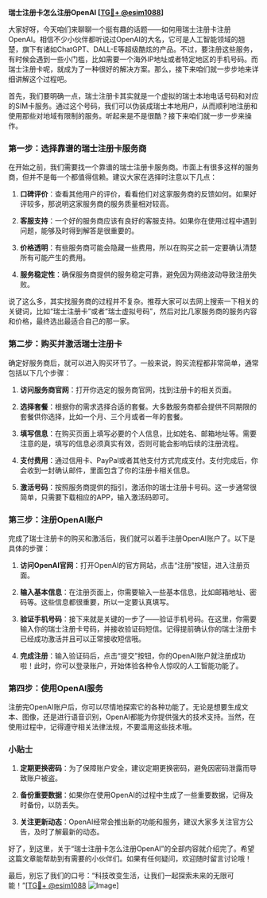 **瑞士注册卡怎么注册OpenAI [[TG💪+ @esim1088](https://t.me/s/esim1088)]**

大家好呀，今天咱们来聊聊一个挺有趣的话题——如何用瑞士注册卡注册OpenAI。相信不少小伙伴都听说过OpenAI的大名，它可是人工智能领域的翘楚，旗下有诸如ChatGPT、DALL-E等超级酷炫的产品。不过，要注册这些服务，有时候会遇到一些小门槛，比如需要一个海外IP地址或者特定地区的手机号码。而瑞士注册卡呢，就成为了一种很好的解决方案。那么，接下来咱们就一步步地来详细讲解这个过程吧。

首先，我们要明确一点，瑞士注册卡其实就是一个虚拟的瑞士本地电话号码和对应的SIM卡服务。通过这个号码，我们可以伪装成瑞士本地用户，从而顺利地注册和使用那些对地域有限制的服务。听起来是不是很酷？接下来咱们就一步一步来操作。

### 第一步：选择靠谱的瑞士注册卡服务商

在开始之前，我们需要找一个靠谱的瑞士注册卡服务商。市面上有很多这样的服务商，但并不是每一个都值得信赖。建议大家在选择时注意以下几点：

1. **口碑评价**：查看其他用户的评价，看看他们对这家服务商的反馈如何。如果好评较多，那说明这家服务商的服务质量相对较高。
   
2. **客服支持**：一个好的服务商应该有良好的客服支持。如果你在使用过程中遇到问题，能够及时得到解答是很重要的。

3. **价格透明**：有些服务商可能会隐藏一些费用，所以在购买之前一定要确认清楚所有可能产生的费用。

4. **服务稳定性**：确保服务商提供的服务稳定可靠，避免因为网络波动导致注册失败。

说了这么多，其实找服务商的过程并不复杂。推荐大家可以去网上搜索一下相关的关键词，比如“瑞士注册卡”或者“瑞士虚拟号码”，然后对比几家服务商的服务内容和价格，最终选出最适合自己的那一家。

### 第二步：购买并激活瑞士注册卡

确定好服务商后，就可以进入购买环节了。一般来说，购买流程都非常简单，通常包括以下几个步骤：

1. **访问服务商官网**：打开你选定的服务商官网，找到注册卡的相关页面。
   
2. **选择套餐**：根据你的需求选择合适的套餐。大多数服务商都会提供不同期限的套餐供你选择，比如一个月、三个月或者一年的套餐。

3. **填写信息**：在购买页面上填写必要的个人信息，比如姓名、邮箱地址等。需要注意的是，填写的信息必须真实有效，否则可能会影响后续的注册流程。

4. **支付费用**：通过信用卡、PayPal或者其他支付方式完成支付。支付完成后，你会收到一封确认邮件，里面包含了你的注册卡相关信息。

5. **激活号码**：按照服务商提供的指引，激活你的瑞士注册卡号码。这一步通常很简单，只需要下载相应的APP，输入激活码即可。

### 第三步：注册OpenAI账户

完成了瑞士注册卡的购买和激活后，我们就可以着手注册OpenAI账户了。以下是具体的步骤：

1. **访问OpenAI官网**：打开OpenAI的官方网站，点击“注册”按钮，进入注册页面。

2. **输入基本信息**：在注册页面上，你需要输入一些基本信息，比如邮箱地址、密码等。这些信息都很重要，所以一定要认真填写。

3. **验证手机号码**：接下来就是关键的一步了——验证手机号码。在这里，你需要输入你的瑞士注册卡号码，并接收验证码短信。记得提前确认你的瑞士注册卡已经成功激活并且可以正常接收短信哦。

4. **完成注册**：输入验证码后，点击“提交”按钮，你的OpenAI账户就注册成功啦！此时，你可以登录账户，开始体验各种令人惊叹的人工智能功能了。

### 第四步：使用OpenAI服务

注册完OpenAI账户后，你可以尽情地探索它的各种功能了。无论是想要生成文本、图像，还是进行语音识别，OpenAI都能为你提供强大的技术支持。当然，在使用过程中，记得遵守相关法律法规，不要滥用这些技术哦。

### 小贴士

1. **定期更换密码**：为了保障账户安全，建议定期更换密码，避免因密码泄露而导致账户被盗。

2. **备份重要数据**：如果你在使用OpenAI的过程中生成了一些重要数据，记得及时备份，以防丢失。

3. **关注更新动态**：OpenAI经常会推出新的功能和服务，建议大家多关注官方公告，及时了解最新的动态。

好了，到这里，关于“瑞士注册卡怎么注册OpenAI”的全部内容就介绍完了。希望这篇文章能帮助到有需要的小伙伴们。如果有任何疑问，欢迎随时留言讨论哦！

最后，别忘了我们的口号：“科技改变生活，让我们一起探索未来的无限可能！”[[TG💪+ @esim1088](https://t.me/s/esim1088) ![Image](https://i.postimg.cc/4NQfJmqS/Snipaste-2025-05-13-00-14-12.png)]